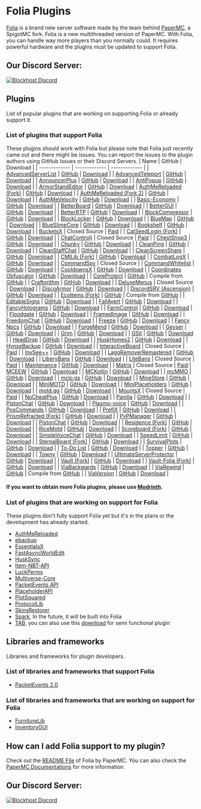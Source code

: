# Folia Plugins

[Folia](https://github.com/PaperMC/Folia) is a brand new server software made by the team behind [PaperMC](https://papermc.io), a SpigotMC fork. Folia is a new multithreaded version of PaperMC. With Folia, you can handle way more players than you normally could. It requires powerful hardware and the plugins must be updated to support Folia.

## Our Discord Server:

[![Blockhost Discord](https://discord.com/api/guilds/1045987129651625994/widget.png?style=banner3)](https://discord.gg/GcemTB848R)

## Plugins

List of popular plugins that are working on supporting Folia or already support it.

### List of plugins that support Folia

These plugins should work with Folia but please note that Folia just recently came out and there might be issues. You can report the issues to the plugin authors using GitHub Issues or their Discord Servers.
| Name | GitHub | Download |
| ------------- | ------------- | ------------- |
| [AdvancedServerList](https://modrinth.com/plugin/advancedserverlist) | [GitHub](https://github.com/Andre601/AdvancedServerList) | [Download](https://modrinth.com/plugin/advancedserverlist) |
| [AdvancedTeleport](https://www.spigotmc.org/resources/advancedteleport.64139/) | [GitHub](https://github.com/Niestrat99/AT-Rewritten/) | [Download](https://modrinth.com/plugin/advancedteleport) |
| [AnnouncerPlus](https://www.spigotmc.org/resources/announcer-plus-hex-rgb-placeholderapi-json-toast.81005/) | [GitHub](https://github.com/jpenilla/AnnouncerPlus) | [Download](https://jenkins.jpenilla.xyz/job/AnnouncerPlus/) |
| [AntiPopup](https://www.spigotmc.org/resources/%E2%9C%A8-antipopup-no-chat-reports-and-popup-%E2%9C%A8.103782/) | [GitHub](https://github.com/KaspianDev/AntiPopup) | [Download](https://modrinth.com/plugin/antipopup) |
| [ArmorStandEditor](https://modrinth.com/plugin/armorstandeditor-reborn/) | [GitHub](https://github.com/Wolfieheart/ArmorStandEditor) | [Download](https://modrinth.com/plugin/armorstandeditor-reborn/versions#all-versions)
| [AuthMeReloaded (Fork)](https://github.com/HaHaWTH/AuthMeReReloaded/) | [GitHub](https://github.com/HaHaWTH/AuthMeReReloaded/) | [Download](https://github.com/HaHaWTH/AuthMeReReloaded/releases/latest/) |
| [AuthMeReloaded (Fork 2)](https://github.com/cavallium/AuthMeFolia) | [GitHub](https://github.com/cavallium/AuthMeFolia) | [Download](https://github.com/cavallium/AuthMeFolia/releases) |
| [AuthMeVelocity](https://modrinth.com/plugin/authmevelocity) | [GitHub](https://github.com/4drian3d/AuthMeVelocity) | [Download](https://modrinth.com/plugin/authmevelocity/versions#all-versions) |
| [Basic-Economy](https://github.com/SirBlobman/Basic-Economy) | [GitHub](https://github.com/SirBlobman/Basic-Economy) | [Download](https://github.com/SirBlobman/Basic-Economy/releases) |
| [BetterBoard](https://www.spigotmc.org/resources/betterboard.96393/) | [GitHub](https://github.com/HSGamer/BetterBoard) | [Download](https://www.spigotmc.org/resources/betterboard.96393/) |
| [BetterGUI](https://www.spigotmc.org/resources/bettergui.75620/) | [GitHub](https://github.com/BetterGUI-MC/BetterGUI/) | [Download](https://github.com/BetterGUI-MC/BetterGUI/releases) |
| [BetterRTP](https://www.spigotmc.org/resources/betterrtp-random-wild-teleport.36081/) | [GitHub](https://www.mcbbs.net/thread-1442905-1-1.html) | [Download](https://www.spigotmc.org/resources/betterrtp-random-wild-teleport.36081/) |
| [BlockCompressor](https://www.spigotmc.org/resources/block-compressor.88448/) | [GitHub](https://www.spigotmc.org/resources/block-compressor.88448/) | [Download](https://www.spigotmc.org/resources/block-compressor.88448/) |
| [BlockLocker](https://www.spigotmc.org/resources/blocklocker.3268/) | [GitHub](https://github.com/rutgerkok/BlockLocker) | [Download](https://github.com/rutgerkok/BlockLocker/releases/tag/v1.12-folia) |
| [BlueMap](https://www.spigotmc.org/resources/bluemap.83557/) | [GitHub](https://github.com/BlueMap-Minecraft/BlueMap) | [Download](https://github.com/BlueMap-Minecraft/BlueMap/releases) |
| [BlueSlimeCore](https://www.spigotmc.org/resources/blueslimecore.83189/) | [GitHub](https://github.com/SirBlobman/BlueSlimeCore) | [Download](https://www.spigotmc.org/resources/blueslimecore.83189/) |
| [Bookshelf](https://www.spigotmc.org/resources/bookshelf-store-books-inside-enchantment-table-boosting-supports-protection-plugins.75804/) | [GitHub](https://github.com/LOOHP/Bookshelf) | [Download](https://ci.loohpjames.com/job/Bookshelf/) |
| [BucketsX](https://www.spigotmc.org/resources/bucketsx.84361/) | Closed Source | [Paid](https://www.spigotmc.org/resources/bucketsx.84361/) |
| [CatSeedLogin (Fork)](https://github.com/RenYuan-MC/CatSeedLogin) | [GitHub](https://github.com/RenYuan-MC/CatSeedLogin) | [Download](https://github.com/RenYuan-MC/CatSeedLogin/releases) |
| [ChatControl)](https://builtbybit.com/resources/chatcontrol-red-format-filter-chat.18217/) | Closed Source | [Paid](https://builtbybit.com/resources/chatcontrol-red-format-filter-chat.18217/) |
| [ChestShop3](https://www.spigotmc.org/resources/chestshop.51856/) | [GitHub](https://github.com/ChestShop-authors/ChestShop-3) | [Download](https://ci.minebench.de/job/ChestShop-3/) |
| [Chunky](https://www.spigotmc.org/resources/chunky.81534/) | [GitHub](https://github.com/pop4959/Chunky) | [Download](https://ci.codemc.io/view/Author/job/pop4959/job/Chunky/) |
| [CleanPing](https://www.spigotmc.org/resources/%E2%9C%A8-cleanping-%E2%80%A2-dynamic-ping-plugin-spigot-bungeecord-velocity-folia-and-redisbungee-support.105475/) | [GitHub](https://github.com/frafol/CleanPing/) | [Download](https://www.spigotmc.org/resources/%E2%9C%A8-cleanping-%E2%80%A2-dynamic-ping-plugin-spigot-bungeecord-velocity-folia-and-redisbungee-support.105475/) |
| [CleanStaffChat](https://www.spigotmc.org/resources/✨-cleansc-•-best-staffchat-plugin-spigot-bungeecord-velocity-folia-and-redisbungee-support.105220/) | [GitHub](https://github.com/frafol/CleanStaffChat/) | [Download](https://www.spigotmc.org/resources/✨-cleansc-•-best-staffchat-plugin-spigot-bungeecord-velocity-folia-and-redisbungee-support.105220/) |
| [CleanScreenShare](https://www.spigotmc.org/resources/%E2%9C%A8-cleanscreenshare-%E2%80%A2-proxy-based-hack-control-server-handler-bungeecord-and-velocity-support.107548/) | [GitHub](https://github.com/frafol/CleanScreenShare/) | [Download](https://www.spigotmc.org/resources/%E2%9C%A8-cleanscreenshare-%E2%80%A2-proxy-based-hack-control-server-handler-bungeecord-and-velocity-support.107548) |
| [CMILib (Fork)](https://github.com/Folium-MC/CMILib) | [GitHub](https://github.com/Folium-MC/CMILib) | [Download](https://github.com/Folium-MC/CMILib/releases) |
| [CombatLogX](https://www.spigotmc.org/resources/combatlogx.31689/) | [GitHub](https://github.com/SirBlobman/CombatLogX) | [Download](https://www.spigotmc.org/resources/combatlogx.31689/) |
| [CommandSpy](https://www.spigotmc.org/resources/commandspy.67508/) | Closed Source |
| [CommandWhitelist](https://www.spigotmc.org/resources/commandwhitelist-spigot-waterfall-velocity.81326/) | [GitHub](https://github.com/YouHaveTrouble/CommandWhitelist) | [Download](https://github.com/YouHaveTrouble/CommandWhitelist/releases) |
| [CooldownsX](https://www.spigotmc.org/resources/cooldownsx.41981/) | [GitHub](https://github.com/SirBlobman/CooldownsX) | [Download](https://www.spigotmc.org/resources/cooldownsx.41981/) |
| [Coordinates Obfuscator](https://www.spigotmc.org/resources/coordinates-obfuscator-1-19-2-spigot-paper-folia.81139/) | [GitHub](https://github.com/Cavallium/CoordinatesObfuscator) | [Download](https://github.com/cavallium/CoordinatesObfuscator/releases) |
| [CoreProtect](https://modrinth.com/plugin/coreprotect) | [GitHub](https://github.com/PlayPro/CoreProtect/) | Compile from [GitHub](https://github.com/PlayPro/CoreProtect/) |
| [Craftorithm](https://www.spigotmc.org/resources/craftorithm-customized-crafting-management-plugin-1-13-1-19.108429/) | [GitHub](https://github.com/YufiriaMazenta/Craftorithm) | [Download](https://www.spigotmc.org/resources/craftorithm-customized-crafting-management-plugin-1-13-1-19.108429/) |
| [DeluxeMenus](https://www.spigotmc.org/resources/deluxemenus.11734/) | Closed Source | [Download](https://discord.gg/helpchat) |
| [DiscoArmor](https://www.spigotmc.org/resources/disco-armor.60700/) | [GitHub](https://github.com/SirBlobman/DiscoArmor) | [Download](https://www.spigotmc.org/resources/disco-armor.60700/) |
| [DiscordSRV (Ascension)](https://github.com/DiscordSRV/Ascension) | [GitHub](https://github.com/DiscordSRV/Ascension) | [Download](https://discord.com/invite/HGAdJEumxC) |
| [EcoItems (Fork)](https://github.com/mani1232/EcoItems) | [GitHub](https://github.com/mani1232/EcoItems) | Compile from [GitHub](https://github.com/mani1232/EcoItems) |
| [EditableSigns](https://www.spigotmc.org/resources/editablesigns-legacy-oneclass-edit-signs-without-having-to-break-it-and-place-it-again.93850/) | [GitHub](https://gist.github.com/LOOHP/550f861ab4ad219cf74dc18c214ba530) | [Download](https://www.spigotmc.org/resources/editablesigns-legacy-oneclass-edit-signs-without-having-to-break-it-and-place-it-again.93850/) |
| [FallAvert](https://www.spigotmc.org/resources/fallavert.40289/) | [GitHub](https://github.com/SirBlobman/FallAvert) | [Download](https://www.spigotmc.org/resources/fallavert.40289/) |
| [FancyHolograms](https://modrinth.com/plugin/fancyholograms) | [GitHub](https://github.com/FancyMcPlugins/FancyHolograms) | [Download](https://github.com/FancyMcPlugins/FancyHolograms/releases) |
| [FarmControl](https://www.spigotmc.org/resources/farmcontrol-1-15-1-19.86923/) | [GitHub](https://www.spigotmc.org/resources/farmcontrol-1-15-1-19.86923/) | [Download](https://ci.froobworld.com/job/FarmControl/) |
| [Floodgate](https://wiki.geysermc.org/floodgate/) | [GitHub](https://github.com/GeyserMC/Floodgate) | [Download](https://ci.opencollab.dev/job/GeyserMC/job/Floodgate/job/master/) |
| [FramedImage](https://github.com/JNNGL/framedImage) | [GitHub](https://github.com/JNNGL/framedImage) | [Download](https://github.com/JNNGL/framedImage/releases) |
| [FreedomChat](https://modrinth.com/plugin/freedomchat) | [GitHub](https://github.com/e-im/FreedomChat) | [Download](https://modrinth.com/plugin/freedomchat/versions#all-versions) |
| [Freeze](https://www.spigotmc.org/resources/freeze.31822/) | [GitHub](https://github.com/SirBlobman/Freeze) | [Download](https://www.spigotmc.org/resources/freeze.31822/) |
| [Fancy Npcs](https://modrinth.com/plugin/fancynpcs) | [GitHub](https://github.com/FancyMcPlugins/FancyNpcs) | [Download](https://modrinth.com/plugin/fancynpcs/versions#all-versions) |
| [ForgeMend](https://modrinth.com/plugin/forgemend) | [GitHub](https://github.com/Hynse/ForgeMend) | [Download](https://modrinth.com/plugin/forgemend/versions#all-versions) |
| [Geyser](https://www.spigotmc.org/resources/geyser-minecraft-bedrock-protocol-support.81297/) | [GitHub](https://github.com/GeyserMC/Geyser) | [Download](https://geysermc.org/download) |
| [Grim](https://www.spigotmc.org/resources/grim-anticheat.99923/) | [GitHub](https://github.com/GrimAnticheat/Grim) | [Download](https://www.spigotmc.org/resources/grim-anticheat.99923/) |
| [GSit](https://www.spigotmc.org/resources/gsit-modern-sit-seat-and-chair-lay-and-crawl-plugin-1-13-x-1-19-x.62325/) | [GitHub](https://github.com/Gecolay/GSit) | [Download](https://github.com/Gecolay/GSit/releases) |
| [HeadDrop](https://www.spigotmc.org/resources/✅-headdrop-free-1-16-1-20-fully-customizable.99976/) | [GitHub](https://github.com/RRS-9747/HeadDrop) | [Download](https://github.com/RRS-9747/HeadDrop/releases) |
| [HuskHomes2](https://www.spigotmc.org/resources/%E2%AD%90-huskhomes-1-16-1-19-%E2%AD%90-simple-intuitive-teleportation-suite-with-cross-server-support.83767/) | [GitHub](https://github.com/WiIIiam278/HuskHomes2) | [Download](https://www.spigotmc.org/resources/%E2%AD%90-huskhomes-1-16-1-19-%E2%AD%90-simple-intuitive-teleportation-suite-with-cross-server-support.83767/) |
| [HynseBackup](https://github.com/MidnightTale/HynseBackup) | [GitHub](https://github.com/MidnightTale/HynseBackup) | [Download](https://modrinth.com/plugin/hynsebackup) |
| [InteractiveBoard](https://www.spigotmc.org/resources/interactiveboard.77114/) | Closed Source | [Paid](https://www.spigotmc.org/resources/interactiveboard.77114/) |
| [InvSee++](https://www.spigotmc.org/resources/invsee.82342/) | [GitHub](https://github.com/Jannyboy11/InvSee-plus-plus) | [Download](https://github.com/Jannyboy11/InvSee-plus-plus/releases) |
| [LaggRemoverRemastered](https://github.com/RIvance/LaggRemoverRemastered) | [GitHub](https://github.com/RIvance/LaggRemoverRemastered) | [Download](https://github.com/RIvance/LaggRemoverRemastered/releases) |
| [LiberyBans](https://spigotmc.org/resources/81063) | [GitHub](https://github.com/A248/LibertyBans) | [Download](https://ci.hahota.net/job/LibertyBans/) |
| [LiteBans](https://www.spigotmc.org/resources/litebans.3715/) | Closed Source | [Paid](https://www.spigotmc.org/resources/litebans.3715/) |
| [Maintenance](https://hangar.papermc.io/kennytv/Maintenance) | [GitHub](https://github.com/kennytv/Maintenance) | [Download](https://hangar.papermc.io/kennytv/Maintenance/versions) |
| [Matrix](https://matrix.rip) | Closed Source | [Paid](https://builtbybit.com/resources/matrix-anticheat.13999/)
| [MCEEW](https://www.spigotmc.org/resources/mceew-earthquake-early-warning.104549/) | [GitHub](https://github.com/TenkyuChimata/MCEEW/) | [Download](https://github.com/TenkyuChimata/MCEEW/releases) |
| [MCKotlin](https://www.spigotmc.org/resources/mckotlin.107907/) | [GitHub](https://github.com/4drian3d/MCKotlin) | [Download](https://modrinth.com/plugin/mckotlin) |
| [mcMMO](https://www.spigotmc.org/resources/official-mcmmo-original-author-returns.64348/) | [GitHub](https://github.com/mcMMO-Dev/mcMMO) | [Download](https://www.spigotmc.org/resources/official-mcmmo-original-author-returns.64348/) |
| [mclo.gs](https://www.spigotmc.org/resources/mclo-gs.47502/) | [GitHub](https://github.com/aternosorg/mclogs-bukkit) | [Download](https://www.spigotmc.org/resources/mclo-gs.47502/) |
| [MineStore](https://minestorecms.com) | [GitHub](https://github.com/ChromMob/MineStoreRecode) | [Download](https://js.chrommob.fun/job/MineStore/) |
| [MiniMOTD](https://www.spigotmc.org/resources/minimotd-server-list-motd-plugin-with-rgb-gradients.81254/) | [GitHub](https://github.com/jpenilla/MiniMOTD) | [Download](https://github.com/jpenilla/MiniMOTD/actions) |
| [MiniPlaceholders](https://modrinth.com/plugin/miniplaceholders) | [GitHub](https://github.com/MiniPlaceholders/MiniPlaceholders/) | [Download](https://modrinth.com/plugin/miniplaceholders/versions#all-versions) |
| [motd.gg](https://www.spigotmc.org/resources/motd-gg.106501/) | [GitHub](https://github.com/aternosorg/motdgg-bukkit/) | [Download](https://www.spigotmc.org/resources/motd-gg.106501/) |
| [MountsX](https://www.spigotmc.org/resources/mountsx.81299/) | Closed Source | [Paid](https://www.spigotmc.org/resources/mountsx.81299/) |
| [NoCheatPlus](https://github.com/Updated-NoCheatPlus/NoCheatPlus) | [GitHub](https://github.com/Updated-NoCheatPlus/NoCheatPlus) | [Download](https://ci.codemc.io/job/Updated-NoCheatPlus/job/Updated-NoCheatPlus/) |
| [Panilla](https://www.spigotmc.org/resources/panilla-prevent-hacked-items.65694/) | [GitHub](https://www.spigotmc.org/resources/panilla-prevent-hacked-items.65694/) | [Download](https://github.com/ds58/Panilla/releases) |
| [PistonChat](https://www.spigotmc.org/resources/pistonchat.86719/) | [GitHub](https://github.com/AlexProgrammerDE/PistonChat) | [Download](https://github.com/AlexProgrammerDE/PistonChat/actions) |
| [Plasmo-voice](https://www.spigotmc.org/resources/plasmo-voice-server.91064/) | [GitHub](https://github.com/plasmoapp/plasmo-voice) | [Download](https://github.com/plasmoapp/plasmo-voice/releases) |
| [PosCommands](https://www.spigotmc.org/resources/topper.101325/) | [GitHub](https://github.com/Loving11ish/PosCommands) | [Download](https://www.spigotmc.org/resources/poscommands-1-19-4-support.85571/) |
| [PrefiX](https://www.spigotmc.org/resources/prefix-custom-tag-manager-1-8-1-20.70359/) | [GitHub](https://gitlab.com/martijnpu/prefix) | [Download](https://www.spigotmc.org/resources/prefix-custom-tag-manager-1-8-1-20.70359/) |
| [PrismRefracted (Fork)](https://beta.mcbbs.net/resource/servermod/qcnedi83) | [GitHub](https://github.com/Rothes/PrismRefracted) | [Download](https://github.com/Rothes/PrismRefracted/releases) |
| [PvPManager](https://www.spigotmc.org/resources/pvpmanager.10610/) | [GitHub](https://github.com/ChanceSD/PvPManager) | [Download](https://ci.codemc.io/job/ChanceSD/job/PvPManager/) |
| [PistonChat](https://www.spigotmc.org/resources/pistonchat.86719/) | [GitHub](https://github.com/AlexProgrammerDE/PistonChat) | [Download](https://ci.codemc.io/job/AlexProgrammerDE/job/PistonChat/) |
| [Residence (Fork)](https://github.com/Folium-MC/Residence-Maven/tree/feat/folia) | [GitHub](https://github.com/Folium-MC/Residence-Maven/tree/feat/folia) | [Download](https://github.com/Folium-MC/Residence-Maven/releases) |
| [RiceMotd](https://www.mcbbs.net/thread-1442905-1-1.html) | [GitHub](https://github.com/handy-git/RiceMotd) | [Download](https://github.com/handy-git/RiceMotd/releases) |
| [Scoreboard (Fork)](https://github.com/okocraft/Scoreboard-Folia) | [GitHub](https://github.com/okocraft/Scoreboard-Folia) | [Download](https://github.com/okocraft/Scoreboard-Folia/releases) |
| [SimpleVoiceChat](https://www.spigotmc.org/resources/simple-voice-chat.93738/) | [GitHub](https://github.com/henkelmax/simple-voice-chat) | [Download](https://modrinth.com/plugin/simple-voice-chat/versions?l=bukkit) |
| [SpeedLimit](https://www.spigotmc.org/resources/speedlimit-1-20-1-support.75269/) | [GitHub](https://github.com/Loving11ish/SpeedLimit) | [Download](https://github.com/Loving11ish/SpeedLimit/releases) |
| [SternalBoard (Fork)](https://github.com/jdkeke142/SternalBoard-Folia) | [GitHub](https://github.com/jdkeke142/SternalBoard-Folia) | [Download](https://github.com/jdkeke142/SternalBoard-Folia/releases/tag/2.2.0-Folia) |
| [SurvivalPlots](https://www.spigotmc.org/resources/survival-plots.108627/) | [GitHub](https://github.com/destial/SurvivalPlots) | [Download](https://www.spigotmc.org/resources/survival-plots.108627/) |
| [To-Do List](https://www.spigotmc.org/resources/to-do-list.61183/) | [GitHub](https://www.spigotmc.org/resources/to-do-list.61183/) | [Download](https://www.spigotmc.org/resources/to-do-list.61183/) |
| [Topper](https://www.spigotmc.org/resources/topper.101325/) | [GitHub](https://github.com/HSGamer/Topper) | [Download](https://www.spigotmc.org/resources/topper.101325/) |
| [Towny](https://www.spigotmc.org/resources/towny-advanced.72694/) | [GitHub](https://github.com/TownyAdvanced/Towny) | [Download](https://github.com/TownyAdvanced/Towny/releases/) |
| [UltimateServerProtector](https://www.spigotmc.org/resources/ultimateserverprotector-admins-operators-security-plugin-lightweight-and-async.105237/) | [GitHub](https://github.com/Overwrite987/UltimateServerProtector) | [Download](https://github.com/Overwrite987/UltimateServerProtector/releases) |
| [Vault (Fork)](https://github.com/Geolykt/Vault) | [GitHub](https://github.com/Geolykt/Vault) | [Download](https://github.com/Geolykt/Vault/releases/tag/v1.7.3-folia) |
| [Vault-Folia (Fork)](https://github.com/SirBlobman/Vault-Folia) | [GitHub](https://github.com/SirBlobman/Vault-Folia) | [Download](https://github.com/SirBlobman/Vault-Folia/releases) |
| [ViaBackwards](https://www.spigotmc.org/resources/viabackwards.27448/) | [GitHub](https://github.com/ViaVersion/ViaBackwards) | [Download](https://ci.viaversion.com/view/ViaBackwards/job/ViaBackwards-DEV/) |
| [ViaRewind](https://www.spigotmc.org/resources/viarewind.52109/) | [GitHub](https://github.com/ViaVersion/ViaRewind) | Compile from [GitHub](https://github.com/ViaVersion/ViaRewind) |
| [ViaVersion](https://www.spigotmc.org/resources/viaversion.19254/) | [GitHub](https://github.com/ViaVersion/ViaVersion) | [Download](https://ci.viaversion.com/job/ViaVersion-DEV/) |

#### If you want to obtain more Folia plugins, please use [Modrinth](https://modrinth.com/plugins?g=categories:%27folia%27).

### List of plugins that are working on support for Folia

These plugins don't fully support Folia yet but it's in the plans or the development has already started.

- [AuthMeReloaded](https://github.com/AuthMe/AuthMeReloaded/pull/2701)
- [ebackup](https://github.com/espidev/ebackup/issues/52)
- [EssentialsX](https://github.com/EssentialsX/Essentials/tree/refactor/folia)
- [FastAsyncWorldEdit](https://github.com/IntellectualSites/FastAsyncWorldEdit/pull/2171)
- [HuskSync](https://github.com/WiIIiam278/HuskSync/issues/131)
- [Item-NBT-API](https://github.com/tr7zw/Item-NBT-API/issues/225)
- [LuckPerms](https://github.com/LuckPerms/LuckPerms/pull/3615)
- [Multiverse-Core](https://github.com/Multiverse/Multiverse-Core/issues/2901)
- [PacketEvents API](https://github.com/retrooper/packetevents/pull/583)
- [PlaceholderAPI](https://github.com/PlaceholderAPI/PlaceholderAPI/tree/feature/folia-support)
- [PlotSquared](https://github.com/IntellectualSites/PlotSquared/pull/4009)
- [ProtocolLib](https://github.com/dmulloy2/ProtocolLib/issues/2281)
- [SkinsRestorer](https://github.com/SkinsRestorer/SkinsRestorerX/tree/v15)
- [Spark](https://github.com/lucko/spark/tree/feat/folia), In the future, it will be built into Folia
- [TAB](https://github.com/NEZNAMY/TAB/tree/v4), you can also use this [download](https://cdn.discordapp.com/attachments/959396853592490004/1096427335986720858/TAB.v3.3.2.jar) for semi functional plugin

## Libraries and frameworks

Libraries and frameworks for plugin developers.

### List of libraries and frameworks that support Folia

- [PacketEvents 2.0](https://github.com/retrooper/packetevents/tree/2.0)

### List of libraries and frameworks that are working on support for Folia

- [FurnitureLib](https://github.com/Ste3et/FurnitureLib/tree/folia)
- [InventoryGUI](https://github.com/Phoenix616/InventoryGui/issues/46)

## How can I add Folia support to my plugin?

Check out the [README File](https://github.com/PaperMC/Folia) of Folia by PaperMC. You can also check the [PaperMC Documentations](https://docs.papermc.io/folia) for more information.

## Our Discord Server:

[![Blockhost Discord](https://discord.com/api/guilds/1045987129651625994/widget.png?style=banner3)](https://discord.gg/GcemTB848R)
